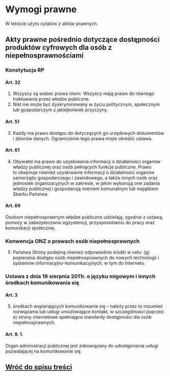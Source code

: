 # Wymogi prawne

W tekście użyto cytatów z aktów prawnych.

## Akty prawne pośrednio dotyczące dostępności produktów cyfrowych dla osób z niepełnosprawnościami

### Konstytucja RP

#### Art. 32

1. Wszyscy są wobec prawa równi. Wszyscy mają prawo do równego traktowania przez władze publiczne.
2. Nikt nie może być dyskryminowany w życiu politycznym, społecznym lub gospodarczym z jakiejkolwiek przyczyny.

#### Art. 51

3. Każdy ma prawo dostępu do dotyczących go urzędowych dokumentów i zbiorów danych. Ograniczenie tego prawa może określić ustawa.

#### Art. 61

4. Obywatel ma prawo do uzyskiwania informacji o działalności organów władzy publicznej oraz osób pełniących funkcje publiczne. Prawo to obejmuje również uzyskiwanie informacji o działalności organów samorządu gospodarczego i zawodowego, a także innych osób oraz jednostek organizacyjnych w zakresie, w jakim wykonują one zadania władzy publicznej i gospodarują mieniem komunalnym lub majątkiem Skarbu Państwa.

#### Art. 69

Osobom niepełnosprawnym władze publiczne udzielają, zgodnie z ustawą, pomocy w zabezpieczaniu egzystencji, przysposobieniu do pracy oraz komunikacji społecznej.

### Konwencja ONZ o prawach osób niepełnosprawnych

5. Państwa Strony podejmą również odpowiednie środki w celu:
   (g) popierania dostępu osób niepełnosprawnych do nowych technologii i systemów informacyjno-komunikacyjnych, w tym do Internetu.

### Ustawa z dnia 19 sierpnia 2011r. o języku migowym i innych środkach komunikowania się

#### Art. 3

5. środkach wspierających komunikowanie się – należy przez to rozumieć rozwiązania lub usługi umożliwiające kontakt, w szczególności poprzez: e) strony internetowe spełniające standardy dostępności dla osób niepełnosprawnych.

#### Art. 9. 1.

Organ administracji publicznej jest zobowiązany do udostępnienia usługi pozwalającej na komunikowanie się.

## [Wróć do spisu treści](../README.md)
